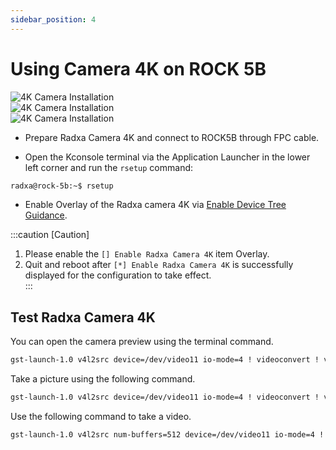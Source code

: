 ```yaml
---
sidebar_position: 4
---
```


# Using Camera 4K on ROCK 5B

![4K Camera Installation](/img/rock5b/rock5b-with-4k-camera-FPC.webp)  
![4K Camera Installation](/img/rock5b/rock5b-4k-camera-connected.webp)  
![4K Camera Installation](/img/rock5b/rock5b-4k-camera.webp)

- Prepare Radxa Camera 4K and connect to ROCK5B through FPC cable.

- Open the Kconsole terminal via the Application Launcher in the lower left corner and run the `rsetup` command:

```bash
radxa@rock-5b:~$ rsetup
```

- Enable Overlay of the Radxa camera 4K via [Enable Device Tree Guidance](/radxa-os/rsetup/devicetree).

:::caution [Caution]

1. Please enable the `[] Enable Radxa Camera 4K` item Overlay.
2. Quit and reboot after `[*] Enable Radxa Camera 4K` is successfully displayed for the configuration to take effect.  
   :::

## Test Radxa Camera 4K

You can open the camera preview using the terminal command.

```bash
gst-launch-1.0 v4l2src device=/dev/video11 io-mode=4 ! videoconvert ! video/x-raw,format=NV12,width=1920,height=1080 ! xvimagesink;
```

Take a picture using the following command.

```bash
gst-launch-1.0 v4l2src device=/dev/video11 io-mode=4 ! videoconvert ! video/x-raw,format=NV12,width=1920,height=1080 ! jpegenc ! multifilesink location=file.name.jpg;
```

Use the following command to take a video.

```bash
gst-launch-1.0 v4l2src num-buffers=512 device=/dev/video11 io-mode=4 ! videoconvert ! video/x-raw, format=NV12, width=1920, height=1080, framerate=30/1 ! tee name=t ! queue ! mpph264enc ! queue ! h264parse ! mpegtsmux ! filesink location=/home/radxa/file.name.mp4
```
